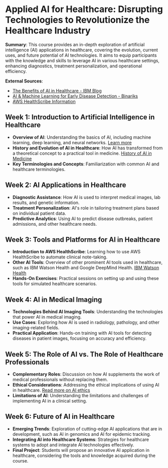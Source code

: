 # Applied AI for Healthcare: Disrupting Technologies to Revolutionize the Healthcare Industry

**Summary**: This course provides an in-depth exploration of artificial intelligence (AI) applications in healthcare, covering the evolution, current uses, and future potential of AI technologies. It aims to equip participants with the knowledge and skills to leverage AI in various healthcare settings, enhancing diagnostics, treatment personalization, and operational efficiency.

**External Sources**:
- [The Benefits of AI in Healthcare - IBM Blog](https://www.ibm.com/blog/the-benefits-of-ai-in-healthcare/)
- [AI & Machine Learning for Early Disease Detection - Binariks](https://binariks.com/blog/ai-machine-learning-for-early-disease-detection/)
- [AWS HealthScribe Information](https://aws.amazon.com/es/healthscribe/)

## Week 1: Introduction to Artificial Intelligence in Healthcare
- **Overview of AI**: Understanding the basics of AI, including machine learning, deep learning, and neural networks. [Learn more](https://www.ibm.com/topics/ai)
- **History and Evolution of AI in Healthcare**: How AI has transformed from a theoretical concept to a practical tool in medicine. [History of AI in Medicine](https://pubmed.ncbi.nlm.nih.gov/32565184/)
- **Key Terminologies and Concepts**: Familiarization with common AI and healthcare terminologies.

## Week 2: AI Applications in Healthcare
- **Diagnostic Assistance**: How AI is used to interpret medical images, lab results, and genetic information.
- **Treatment Personalization**: AI's role in tailoring treatment plans based on individual patient data.
- **Predictive Analytics**: Using AI to predict disease outbreaks, patient admissions, and other healthcare needs.

## Week 3: Tools and Platforms for AI in Healthcare
- **Introduction to AWS HealthScribe**: Learning how to use AWS HealthScribe to automate clinical note-taking.
- **Other AI Tools**: Overview of other prominent AI tools used in healthcare, such as IBM Watson Health and Google DeepMind Health. [IBM Watson Health](https://www.ibm.com/industries/healthcare)
- **Hands-On Exercises**: Practical sessions on setting up and using these tools for simulated healthcare scenarios.

## Week 4: AI in Medical Imaging
- **Technologies Behind AI Imaging Tools**: Understanding the technologies that power AI in medical imaging.
- **Use Cases**: Exploring how AI is used in radiology, pathology, and other imaging-related fields.
- **Practical Application**: Hands-on training with AI tools for detecting diseases in patient images, focusing on accuracy and efficiency.

## Week 5: The Role of AI vs. The Role of Healthcare Professionals
- **Complementary Roles**: Discussion on how AI supplements the work of medical professionals without replacing them.
- **Ethical Considerations**: Addressing the ethical implications of using AI in healthcare. [Read more on AI ethics](https://www.ibm.com/thought-leadership/institute-business-value/report/ai-ethics)
- **Limitations of AI**: Understanding the limitations and challenges of implementing AI in a clinical setting.

## Week 6: Future of AI in Healthcare
- **Emerging Trends**: Exploration of cutting-edge AI applications that are in development, such as AI in genomics and AI for epidemic tracking.
- **Integrating AI into Healthcare Systems**: Strategies for healthcare systems to adopt and integrate AI technologies effectively.
- **Final Project**: Students will propose an innovative AI application in healthcare, considering the tools and knowledge acquired during the course.
